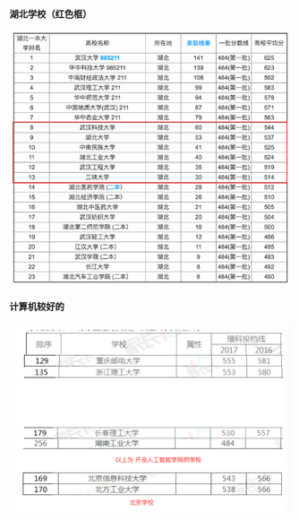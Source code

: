 ### 湖北学校（红色框）
![hubei_gaoxiao.png](https://github.com/AllenMao/test/blob/master/fenshuxian/hubei_gaoxiao.png?raw=true)


### 计算机较好的
![others.png](https://github.com/AllenMao/test/blob/master/fenshuxian/others.png?raw=true)
